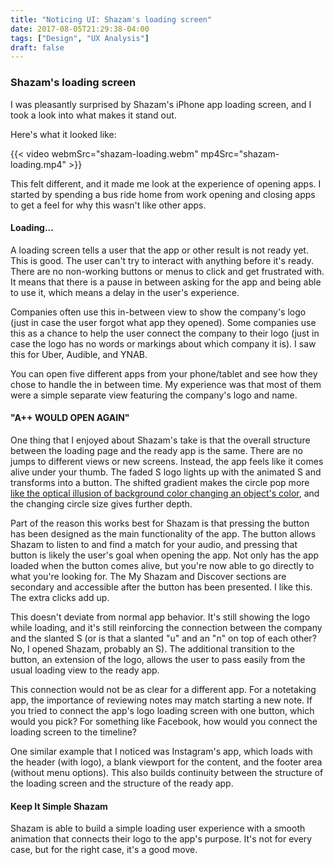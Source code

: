 ```yaml
---
title: "Noticing UI: Shazam's loading screen"
date: 2017-08-05T21:29:38-04:00
tags: ["Design", "UX Analysis"]
draft: false
---
```


### Shazam's loading screen

I was pleasantly surprised by Shazam's iPhone app loading screen, and I took a look into what makes it stand out.

Here's what it looked like:

{{< video webmSrc="shazam-loading.webm" mp4Src="shazam-loading.mp4" >}}

This felt different, and it made me look at the experience of opening apps.  I started by spending a bus ride home from work opening and closing apps to get a feel for why this wasn't like other apps.

#### Loading...

A loading screen tells a user that the app or other result is not ready yet.  This is good.  The user can't try to interact with anything before it's ready.  There are no non-working buttons or menus to click and get frustrated with.  It means that there is a pause in between asking for the app and being able to use it, which means a delay in the user's experience.

Companies often use this in-between view to show the company's logo (just in case the user forgot what app they opened).  Some companies use this as a chance to help the user connect the company to their logo (just in case the logo has no words or markings about which company it is).  I saw this for Uber, Audible, and YNAB.

You can open five different apps from your phone/tablet and see how they chose to handle the in between time.  My experience was that most of them were a simple separate view featuring the company's logo and name.

#### "A++ WOULD OPEN AGAIN"

One thing that I enjoyed about Shazam's take is that the overall structure between the loading page and the ready app is the same.  There are no jumps to different views or new screens.  Instead, the app feels like it comes alive under your thumb.  The faded S logo lights up with the animated S and transforms into a button.   The shifted gradient makes the circle pop more [like the optical illusion of background color changing an object's color](https://en.wikipedia.org/wiki/Optical_illusion#Color_and_brightness_constancies), and the changing circle size gives further depth.

Part of the reason this works best for Shazam is that pressing the button has been designed as the main functionality of the app.  The button allows Shazam to listen to and find a match for your audio, and pressing that button is likely the user's goal when opening the app.  Not only has the app loaded when the button comes alive, but you're now able to go directly to what you're looking for.  The My Shazam and Discover sections are secondary and accessible after the button has been presented.  I like this.  The extra clicks add up.

This doesn't deviate from normal app behavior.  It's still showing the logo while loading, and it's still reinforcing the connection between the company and the slanted S (or is that a slanted "u" and an "n" on top of each other? No, I opened Shazam, probably an S).  The additional transition to the button, an extension of the logo, allows the user to pass easily from the usual loading view to the ready app.

This connection would not be as clear for a different app.  For a notetaking app, the importance of reviewing notes may match starting a new note.  If you tried to connect the app's logo loading screen with one button, which would you pick?  For something like Facebook, how would you connect the loading screen to the timeline?

One similar example that I noticed was Instagram's app, which loads with the header (with logo), a blank viewport for the content, and the footer area (without menu options).  This also builds continuity between the structure of the loading screen and the structure of the ready app.

#### Keep It Simple Shazam

Shazam is able to build a simple loading user experience with a smooth animation that connects their logo to the app's purpose.  It's not for every case, but for the right case, it's a good move.